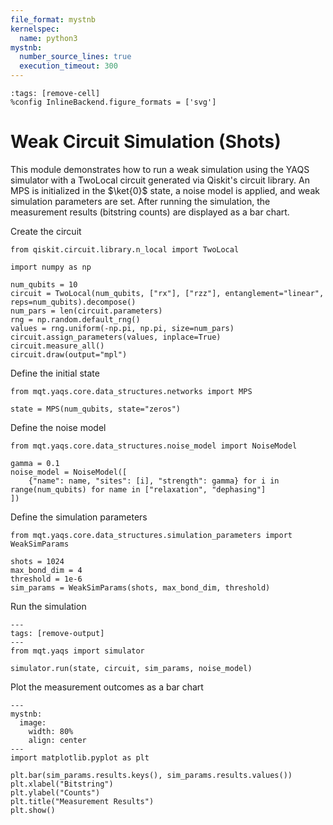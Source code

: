 ```yaml
---
file_format: mystnb
kernelspec:
  name: python3
mystnb:
  number_source_lines: true
  execution_timeout: 300
---
```


```{code-cell} ipython3
:tags: [remove-cell]
%config InlineBackend.figure_formats = ['svg']
```

# Weak Circuit Simulation (Shots)

This module demonstrates how to run a weak simulation using the YAQS simulator
with a TwoLocal circuit generated via Qiskit's circuit library. An MPS is initialized
in the $\ket{0}$ state, a noise model is applied, and weak simulation parameters are set.
After running the simulation, the measurement results (bitstring counts) are displayed
as a bar chart.

Create the circuit

```{code-cell} ipython3
from qiskit.circuit.library.n_local import TwoLocal

import numpy as np

num_qubits = 10
circuit = TwoLocal(num_qubits, ["rx"], ["rzz"], entanglement="linear", reps=num_qubits).decompose()
num_pars = len(circuit.parameters)
rng = np.random.default_rng()
values = rng.uniform(-np.pi, np.pi, size=num_pars)
circuit.assign_parameters(values, inplace=True)
circuit.measure_all()
circuit.draw(output="mpl")
```

Define the initial state

```{code-cell} ipython3
from mqt.yaqs.core.data_structures.networks import MPS

state = MPS(num_qubits, state="zeros")
```

Define the noise model

```{code-cell} ipython3
from mqt.yaqs.core.data_structures.noise_model import NoiseModel

gamma = 0.1
noise_model = NoiseModel([
    {"name": name, "sites": [i], "strength": gamma} for i in range(num_qubits) for name in ["relaxation", "dephasing"]
])
```

Define the simulation parameters

```{code-cell} ipython3
from mqt.yaqs.core.data_structures.simulation_parameters import WeakSimParams

shots = 1024
max_bond_dim = 4
threshold = 1e-6
sim_params = WeakSimParams(shots, max_bond_dim, threshold)
```

Run the simulation

```{code-cell} ipython3
---
tags: [remove-output]
---
from mqt.yaqs import simulator

simulator.run(state, circuit, sim_params, noise_model)
```

Plot the measurement outcomes as a bar chart

```{code-cell} ipython3
---
mystnb:
  image:
    width: 80%
    align: center
---
import matplotlib.pyplot as plt

plt.bar(sim_params.results.keys(), sim_params.results.values())
plt.xlabel("Bitstring")
plt.ylabel("Counts")
plt.title("Measurement Results")
plt.show()
```
